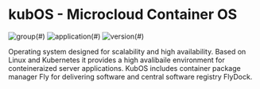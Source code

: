 # kubOS - Microcloud Container OS

![group](https://img.shields.io/badge/group-flydock-red)(#) ![application](https://img.shields.io/badge/application-kubos-green)(#) ![version](https://img.shields.io/badge/version-1.23.7-blue)(#)

Operating system designed for scalability and high availability.
Based on Linux and Kubernetes it provides a high avalibaile environment for conteineraized server applications.
KubOS includes container package manager Fly for delivering software and central software registry FlyDock.
